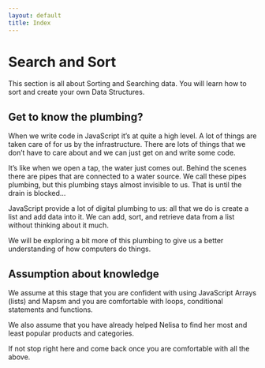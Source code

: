 ```yaml
---
layout: default
title: Index
---
```


# Search and Sort

This section is all about Sorting and Searching data. You will learn how to sort and create your own Data Structures.

## Get to know the plumbing?

When we write code in JavaScript it’s at quite a high level. A lot of things are taken care of for us by the infrastructure. There are lots of things that we don’t have to care about and we can just get on and write some code.

It’s like when we open a tap, the water just comes out. Behind the scenes there are pipes that are connected to a water source. We call these pipes plumbing, but this plumbing stays almost invisible to us. That is until the drain is blocked...

JavaScript provide a lot of digital plumbing to us: all that we do is create a list and add data into it. We can add, sort, and retrieve data from a list without thinking about it much.

We will be exploring a bit more of this plumbing to give us a better understanding of how computers do things.

## Assumption about knowledge

We assume at this stage that you are confident with using JavaScript Arrays (lists) and Mapsm and you are comfortable with loops, conditional statements and functions.

We also assume that you have already helped Nelisa to find her most and least popular products and categories.

If not stop right here and come back once you are comfortable with all the above.
